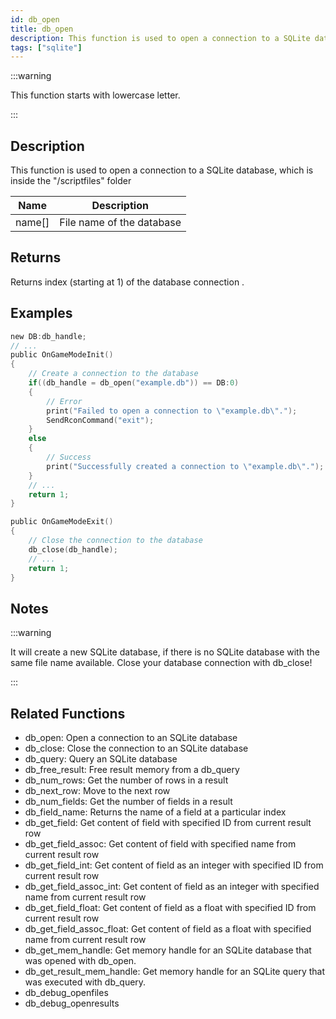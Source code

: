 ```yaml
---
id: db_open
title: db_open
description: This function is used to open a connection to a SQLite database, which is inside the "/scriptfiles" folder.
tags: ["sqlite"]
---
```


:::warning

This function starts with lowercase letter.

:::

## Description

This function is used to open a connection to a SQLite database, which is inside the "/scriptfiles" folder

| Name   | Description               |
| ------ | ------------------------- |
| name[] | File name of the database |

## Returns

Returns index (starting at 1) of the database connection .

## Examples

```c
new DB:db_handle;
// ...
public OnGameModeInit()
{
    // Create a connection to the database
    if((db_handle = db_open("example.db")) == DB:0)
    {
        // Error
        print("Failed to open a connection to \"example.db\".");
        SendRconCommand("exit");
    }
    else
    {
        // Success
        print("Successfully created a connection to \"example.db\".");
    }
    // ...
    return 1;
}

public OnGameModeExit()
{
    // Close the connection to the database
    db_close(db_handle);
    // ...
    return 1;
}
```

## Notes

:::warning

It will create a new SQLite database, if there is no SQLite database with the same file name available. Close your
database connection with db_close!

:::

## Related Functions

- db_open: Open a connection to an SQLite database
- db_close: Close the connection to an SQLite database
- db_query: Query an SQLite database
- db_free_result: Free result memory from a db_query
- db_num_rows: Get the number of rows in a result
- db_next_row: Move to the next row
- db_num_fields: Get the number of fields in a result
- db_field_name: Returns the name of a field at a particular index
- db_get_field: Get content of field with specified ID from current result row
- db_get_field_assoc: Get content of field with specified name from current result row
- db_get_field_int: Get content of field as an integer with specified ID from current result row
- db_get_field_assoc_int: Get content of field as an integer with specified name from current result row
- db_get_field_float: Get content of field as a float with specified ID from current result row
- db_get_field_assoc_float: Get content of field as a float with specified name from current result row
- db_get_mem_handle: Get memory handle for an SQLite database that was opened with db_open.
- db_get_result_mem_handle: Get memory handle for an SQLite query that was executed with db_query.
- db_debug_openfiles
- db_debug_openresults
